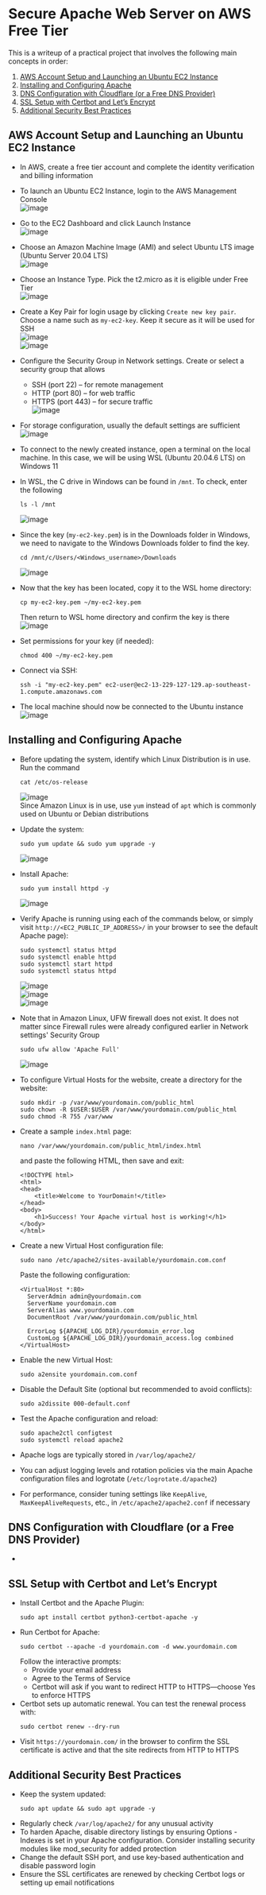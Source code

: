 # Secure Apache Web Server on AWS Free Tier
This is a writeup of a practical project that involves the following main concepts in order:
1. [AWS Account Setup and Launching an Ubuntu EC2 Instance](https://github.com/aaronamran/Secure-Apache-Web-Server-on-AWS/blob/main/README.md#aws-account-setup-and-launching-an-ubuntu-ec2-instance)
2. [Installing and Configuring Apache](https://github.com/aaronamran/Secure-Apache-Web-Server-on-AWS/blob/main/README.md#installing-and-configuring-apache)
3. [DNS Configuration with Cloudflare (or a Free DNS Provider)](https://github.com/aaronamran/Secure-Apache-Web-Server-on-AWS/blob/main/README.md#dns-configuration-with-cloudflare-or-a-free-dns-provider)
4. [SSL Setup with Certbot and Let’s Encrypt](https://github.com/aaronamran/Secure-Apache-Web-Server-on-AWS/blob/main/README.md#ssl-setup-with-certbot-and-lets-encrypt)
5. [Additional Security Best Practices](https://github.com/aaronamran/Secure-Apache-Web-Server-on-AWS/blob/main/README.md#additional-security-best-practices)



## AWS Account Setup and Launching an Ubuntu EC2 Instance
- In AWS, create a free tier account and complete the identity verification and billing information
- To launch an Ubuntu EC2 Instance, login to the AWS Management Console <br>
  ![image](https://github.com/user-attachments/assets/c7047eb5-d785-4784-a2b6-4b8a788d1219)

- Go to the EC2 Dashboard and click Launch Instance <br>
  ![image](https://github.com/user-attachments/assets/d77593d3-3dba-467e-b7dc-c3518e3dd774)

- Choose an Amazon Machine Image (AMI) and select Ubuntu LTS image (Ubuntu Server 20.04 LTS) <br>
  ![image](https://github.com/user-attachments/assets/2d286e83-4656-411e-aeef-e48a5bf43f7c)

- Choose an Instance Type. Pick the t2.micro as it is eligible under Free Tier <br>
  ![image](https://github.com/user-attachments/assets/3a568b77-4db3-45c9-8f70-a5d8bdffd890)

  
- Create a Key Pair for login usage by clicking `Create new key pair`. Choose a name such as `my-ec2-key`. Keep it secure as it will be used for SSH <br>
  ![image](https://github.com/user-attachments/assets/082e34dc-c725-484b-b70d-e64ebf896961) <br>
  ![image](https://github.com/user-attachments/assets/9b1eb762-b88f-4412-b7cd-888994ac0f93)

- Configure the Security Group in Network settings. Create or select a security group that allows
  - SSH (port 22) – for remote management
  - HTTP (port 80) – for web traffic
  - HTTPS (port 443) – for secure traffic <br>
![image](https://github.com/user-attachments/assets/90e90a2f-6cef-4cdc-a5e6-889eb0a1bbb0)

- For storage configuration, usually the default settings are sufficient <br>
  ![image](https://github.com/user-attachments/assets/1f129163-de0e-40f4-92db-90f24b9c2b84)
    
- To connect to the newly created instance, open a terminal on the local machine. In this case, we will be using WSL (Ubuntu 20.04.6 LTS) on Windows 11
- In WSL, the C drive in Windows can be found in `/mnt`. To check, enter the following
  ```
  ls -l /mnt
  ``` 
  ![image](https://github.com/user-attachments/assets/f13d23fa-ec7b-4608-a272-6f9512643f9b)

- Since the key (`my-ec2-key.pem`) is in the Downloads folder in Windows, we need to navigate to the Windows Downloads folder to find the key.
  ```
  cd /mnt/c/Users/<Windows_username>/Downloads
  ```
  ![image](https://github.com/user-attachments/assets/1972c1ad-5d67-4723-9bed-5a5a7334f31f)

- Now that the key has been located, copy it to the WSL home directory:
  ```
  cp my-ec2-key.pem ~/my-ec2-key.pem
  ```
  Then return to WSL home directory and confirm the key is there <br>
  ![image](https://github.com/user-attachments/assets/8bf1635a-4fae-4936-9325-c460050957f2)

- Set permissions for your key (if needed):
  ```
  chmod 400 ~/my-ec2-key.pem
  ```
- Connect via SSH:
  ```
  ssh -i "my-ec2-key.pem" ec2-user@ec2-13-229-127-129.ap-southeast-1.compute.amazonaws.com
  ```
- The local machine should now be connected to the Ubuntu instance <br>
  ![image](https://github.com/user-attachments/assets/9b232694-28df-4de8-8f56-4122b47774ea)


## Installing and Configuring Apache
- Before updating the system, identify which Linux Distribution is in use. Run the command
  ```
  cat /etc/os-release
  ```
  ![image](https://github.com/user-attachments/assets/8134b92d-0bfb-43af-b0c8-0f7dacfecc77) <br>
  Since Amazon Linux is in use, use `yum` instead of `apt` which is commonly used on Ubuntu or Debian distributions
  
- Update the system:
  ```
  sudo yum update && sudo yum upgrade -y
  ```
  ![image](https://github.com/user-attachments/assets/79e99c39-5f41-4e6d-9997-cead919cb207)

- Install Apache:
  ```
  sudo yum install httpd -y
  ```
  ![image](https://github.com/user-attachments/assets/8c429d74-f728-4d27-8a2a-5cbe13e9ac78)

- Verify Apache is running using each of the commands below, or simply visit `http://<EC2_PUBLIC_IP_ADDRESS>/` in your browser to see the default Apache page):
  ```
  sudo systemctl status httpd
  sudo systemctl enable httpd
  sudo systemctl start httpd
  sudo systemctl status httpd
  ```
  ![image](https://github.com/user-attachments/assets/76e07dae-5855-4e80-9fb3-ea6b3c6e8754)
  <br>
  ![image](https://github.com/user-attachments/assets/a6423e80-19d6-46be-8bc4-1f8061376743)
  <br>
  ![image](https://github.com/user-attachments/assets/8e518aa6-91e3-4f37-ab06-3e77e5d5e810)



- Note that in Amazon Linux, UFW firewall does not exist. It does not matter since Firewall rules were already configured earlier in Network settings' Security Group
  ```
  sudo ufw allow 'Apache Full'
  ```
  ![image](https://github.com/user-attachments/assets/d8073dea-047e-4f74-a18d-f2bcc4dda284)
  
  

- To configure Virtual Hosts for the website, create a directory for the website:
  ```
  sudo mkdir -p /var/www/yourdomain.com/public_html
  sudo chown -R $USER:$USER /var/www/yourdomain.com/public_html
  sudo chmod -R 755 /var/www
  ```
- Create a sample `index.html` page:
  ```
  nano /var/www/yourdomain.com/public_html/index.html
  ```
  and paste the following HTML, then save and exit:
  ```
  <!DOCTYPE html>
  <html>
  <head>
      <title>Welcome to YourDomain!</title>
  </head>
  <body>
      <h1>Success! Your Apache virtual host is working!</h1>
  </body>
  </html>
  ```
- Create a new Virtual Host configuration file:
  ```
  sudo nano /etc/apache2/sites-available/yourdomain.com.conf
  ```
  Paste the following configuration:
  ```
  <VirtualHost *:80>
    ServerAdmin admin@yourdomain.com
    ServerName yourdomain.com
    ServerAlias www.yourdomain.com
    DocumentRoot /var/www/yourdomain.com/public_html
    
    ErrorLog ${APACHE_LOG_DIR}/yourdomain_error.log
    CustomLog ${APACHE_LOG_DIR}/yourdomain_access.log combined
  </VirtualHost>
  ```
- Enable the new Virtual Host:
  ```
  sudo a2ensite yourdomain.com.conf
  ```
- Disable the Default Site (optional but recommended to avoid conflicts):
  ```
  sudo a2dissite 000-default.conf
  ```
- Test the Apache configuration and reload:
  ```
  sudo apache2ctl configtest
  sudo systemctl reload apache2
  ```
- Apache logs are typically stored in `/var/log/apache2/`
- You can adjust logging levels and rotation policies via the main Apache configuration files and logrotate (`/etc/logrotate.d/apache2`)
- For performance, consider tuning settings like `KeepAlive`, `MaxKeepAliveRequests`, etc., in `/etc/apache2/apache2.conf` if necessary





## DNS Configuration with Cloudflare (or a Free DNS Provider)
- 




## SSL Setup with Certbot and Let’s Encrypt
- Install Certbot and the Apache Plugin:
  ```
  sudo apt install certbot python3-certbot-apache -y
  ```
- Run Certbot for Apache:
  ```
  sudo certbot --apache -d yourdomain.com -d www.yourdomain.com
  ```
  Follow the interactive prompts:
  - Provide your email address
  - Agree to the Terms of Service
  - Certbot will ask if you want to redirect HTTP to HTTPS—choose Yes to enforce HTTPS
- Certbot sets up automatic renewal. You can test the renewal process with:
  ```
  sudo certbot renew --dry-run
  ```
- Visit `https://yourdomain.com/` in the browser to confirm the SSL certificate is active and that the site redirects from HTTP to HTTPS


## Additional Security Best Practices
- Keep the system updated:
  ```
  sudo apt update && sudo apt upgrade -y
  ```
- Regularly check `/var/log/apache2/` for any unusual activity
- To harden Apache, disable directory listings by ensuring Options -Indexes is set in your Apache configuration. Consider installing security modules like mod_security for added protection
- Change the default SSH port, and use key-based authentication and disable password login
- Ensure the SSL certificates are renewed by checking Certbot logs or setting up email notifications


